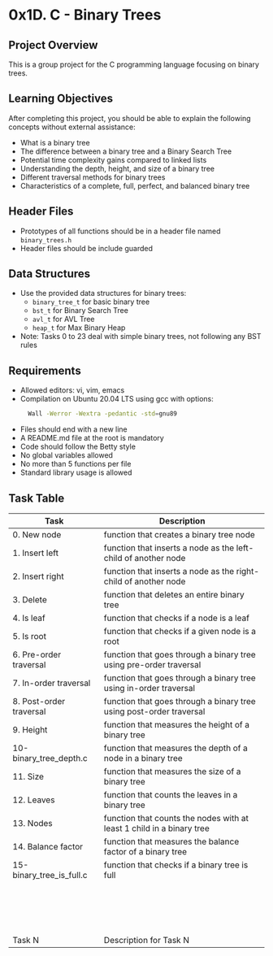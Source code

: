 # 0x1D. C - Binary Trees

## Project Overview
This is a group project for the C programming language focusing on binary trees.

## Learning Objectives
After completing this project, you should be able to explain the following concepts without external assistance:

- What is a binary tree
- The difference between a binary tree and a Binary Search Tree
- Potential time complexity gains compared to linked lists
- Understanding the depth, height, and size of a binary tree
- Different traversal methods for binary trees
- Characteristics of a complete, full, perfect, and balanced binary tree

## Header Files

- Prototypes of all functions should be in a header file named `binary_trees.h`
- Header files should be include guarded

## Data Structures

- Use the provided data structures for binary trees:
  - `binary_tree_t` for basic binary tree
  - `bst_t` for Binary Search Tree
  - `avl_t` for AVL Tree
  - `heap_t` for Max Binary Heap
- Note: Tasks 0 to 23 deal with simple binary trees, not following any BST rules

## Requirements

- Allowed editors: vi, vim, emacs
- Compilation on Ubuntu 20.04 LTS using gcc with options:       
  ```bash 
    Wall -Werror -Wextra -pedantic -std=gnu89
  ```
- Files should end with a new line
- A README.md file at the root is mandatory
- Code should follow the Betty style
- No global variables allowed
- No more than 5 functions per file
- Standard library usage is allowed

## Task Table

| Task     | Description |
|------    |-------------|
| 0. New node   |  function that creates a binary tree node |
| 1. Insert left      |   function that inserts a node as the left-child of another node |
| 2. Insert right        |  function that inserts a node as the right-child of another node                       |
| 3. Delete   |  function that deletes an entire binary tree |
| 4. Is leaf             |    function that checks if a node is a leaf                                   |
| 5. Is root            |  function that checks if a given node is a root                                     |
| 6. Pre-order traversal           |  function that goes through a binary tree using pre-order traversal                                     |
| 7. In-order traversal            |  function that goes through a binary tree using in-order traversal                                    |
|  8. Post-order traversal           |   function that goes through a binary tree using post-order traversal                                    |
|  9. Height           |   function that measures the height of a binary tree                                     |
|  10-binary_tree_depth.c           |   function that measures the depth of a node in a binary tree                                    |
|  11. Size            |   function that measures the size of a binary tree                                     |
|  12. Leaves            |   function that counts the leaves in a binary tree                                    |
|  13. Nodes           |    function that counts the nodes with at least 1 child in a binary tree                                   |
|  14. Balance factor           |   function that measures the balance factor of a binary tree                                    |
|  15-binary_tree_is_full.c           |  function that checks if a binary tree is full                                     |
|             |                                       |
|             |                                       |
|             |                                       |
|             |                                       |
|             |                                       |
|             |                                       |
|             |                                       |
|             |                                       |
|             |                                       |
|             |                                       |
|             |                                       |
|             |                                       |
|             |                                       |
|             |                                       |
|             |                                       |
|             |                                       |
|             |                                       |
| Task N        | Description for Task N |